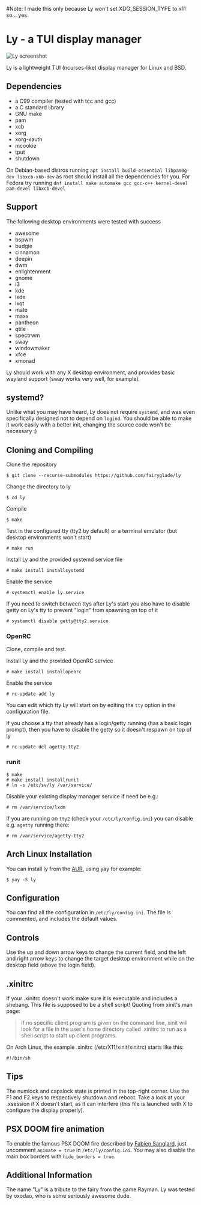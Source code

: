 
#Note: I made this only because Ly won't set XDG_SESSION_TYPE to x11 so... yes
# Ly - a TUI display manager
![Ly screenshot](https://user-images.githubusercontent.com/5473047/88958888-65efbf80-d2a1-11ea-8ae5-3f263bce9cce.png "Ly screenshot")

Ly is a lightweight TUI (ncurses-like) display manager for Linux and BSD.

## Dependencies
 - a C99 compiler (tested with tcc and gcc)
 - a C standard library
 - GNU make
 - pam
 - xcb
 - xorg
 - xorg-xauth
 - mcookie
 - tput
 - shutdown

On Debian-based distros running `apt install build-essential libpam0g-dev libxcb-xkb-dev` as root should install all the dependencies for you. 
For Fedora try running `dnf install make automake gcc gcc-c++ kernel-devel pam-devel libxcb-devel`

## Support
The following desktop environments were tested with success

 - awesome
 - bspwm
 - budgie
 - cinnamon
 - deepin
 - dwm 
 - enlightenment
 - gnome
 - i3
 - kde
 - lxde
 - lxqt
 - mate
 - maxx 
 - pantheon
 - qtile
 - spectrwm
 - sway
 - windowmaker 
 - xfce
 - xmonad

Ly should work with any X desktop environment, and provides
basic wayland support (sway works very well, for example).

## systemd?
Unlike what you may have heard, Ly does not require `systemd`,
and was even specifically designed not to depend on `logind`.
You should be able to make it work easily with a better init,
changing the source code won't be necessary :)

## Cloning and Compiling
Clone the repository
```
$ git clone --recurse-submodules https://github.com/fairyglade/ly
```

Change the directory to ly
```
$ cd ly
```

Compile
```
$ make
```

Test in the configured tty (tty2 by default)
or a terminal emulator (but desktop environments won't start)
```
# make run
```

Install Ly and the provided systemd service file
```
# make install installsystemd
```

Enable the service
```
# systemctl enable ly.service
```

If you need to switch between ttys after Ly's start you also have to
disable getty on Ly's tty to prevent "login" from spawning on top of it
```
# systemctl disable getty@tty2.service
```

### OpenRC

Clone, compile and test.

Install Ly and the provided OpenRC service
```
# make install installopenrc
```

Enable the service
```
# rc-update add ly
```

You can edit which tty Ly will start on by editing the `tty` option in the configuration file.

If you choose a tty that already has a login/getty running (has a basic login prompt), then you have to disable the getty so it doesn't respawn on top of ly
```
# rc-update del agetty.tty2
```

### runit

```
$ make
# make install installrunit
# ln -s /etc/sv/ly /var/service/
```

Disable your existing display manager service if need be e.g.:

```
# rm /var/service/lxdm
```

If you are running on `tty2` (check your `/etc/ly/config.ini`) you can disable e.g. `agetty` running there:

```
# rm /var/service/agetty-tty2
```

## Arch Linux Installation
You can install ly from the [AUR](https://aur.archlinux.org/packages/ly), using yay for example:
``` 
$ yay -S ly
```

## Configuration
You can find all the configuration in `/etc/ly/config.ini`.
The file is commented, and includes the default values.

## Controls
Use the up and down arrow keys to change the current field, and the
left and right arrow keys to change the target desktop environment
while on the desktop field (above the login field).

## .xinitrc
If your .xinitrc doesn't work make sure it is executable and includes a shebang.
This file is supposed to be a shell script! Quoting from xinit's man page:

> If no specific client program is given on the command line, xinit will look for a file in the user's home directory called .xinitrc to run as a shell script to start up client programs.

On Arch Linux, the example .xinitrc (/etc/X11/xinit/xinitrc) starts like this:
```
#!/bin/sh
```

## Tips
The numlock and capslock state is printed in the top-right corner.
Use the F1 and F2 keys to respectively shutdown and reboot.
Take a look at your .xsession if X doesn't start, as it can interfere
(this file is launched with X to configure the display properly).

## PSX DOOM fire animation
To enable the famous PSX DOOM fire described by [Fabien Sanglard](http://fabiensanglard.net/doom_fire_psx/index.html),
just uncomment `animate = true` in `/etc/ly/config.ini`. You may also
disable the main box borders with `hide_borders = true`.

## Additional Information
The name "Ly" is a tribute to the fairy from the game Rayman.
Ly was tested by oxodao, who is some seriously awesome dude.
